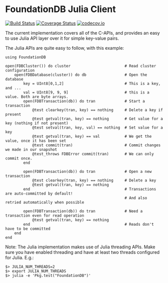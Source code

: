 # FoundationDB Julia Client

[![Build Status](https://travis-ci.org/tanmaykm/FoundationDB.jl.svg?branch=master)](https://travis-ci.org/tanmaykm/FoundationDB.jl)
[![Coverage Status](https://coveralls.io/repos/tanmaykm/FoundationDB.jl/badge.svg?branch=master&service=github)](https://coveralls.io/github/tanmaykm/FoundationDB.jl?branch=master)
[![codecov.io](http://codecov.io/github/tanmaykm/FoundationDB.jl/coverage.svg?branch=master)](http://codecov.io/github/tanmaykm/FoundationDB.jl?branch=master)

The current implementation covers all of the C-APIs, and provides an easy to use Julia API layer over it for simple key-value pairs.

The Julia APIs are quite easy to follow, with this example:

```
using FoundationDB

open(FDBCluster()) do cluster                        # Read cluster configuration
    open(FDBDatabase(cluster)) do db                 # Open the database
        key = UInt8[0,1,2]                           # This is a key, and ...
        val = UInt8[9, 9, 9]                         # this is a value. Both are byte arrays.
        open(FDBTransaction(db)) do tran             # Start a transaction
            @test clearkey(tran, key) == nothing     # Delete a key if present
            @test getval(tran, key) == nothing       # Get value for a key (nothing if not present)
            @test setval(tran, key, val) == nothing  # Set value for a key
            @test getval(tran, key) == val           # We get the value, once it has been set
            @test commit(tran)                       # Commit changes we made in our snapshot
            @test_throws FDBError commit(tran)       # We can only commit once.
        end

        open(FDBTransaction(db)) do tran             # Open a new transaction 
            @test clearkey(tran, key) == nothing     # Delete a key
            @test getval(tran, key) == nothing
        end                                          # Transactions are auto-committed by default!
                                                     # And also retried automatically when possible

        open(FDBTransaction(db)) do tran             # Need a transaction even for read operation
            @test getval(tran, key) == nothing
        end                                          # Reads don't have to be committed
    end
end
```

Note: The Julia implementation makes use of Julia threading APIs. Make sure you have enabled threading and have at least two threads configured for Julia. E.g.:

```
$> JULIA_NUM_THREADS=2
$> export JULIA_NUM_THREADS
$> julia -e 'Pkg.test("FoundationDB")'
```
